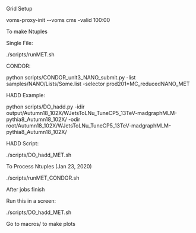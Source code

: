 Grid Setup

voms-proxy-init --voms cms -valid 100:00 

To make Ntuples

Single File:

./scripts/runMET.sh

CONDOR:

python scripts/CONDOR_unlt3_NANO_submit.py -list samples/NANO/Lists/Some.list -selector prod201*MC_reducedNANO_MET

HADD Example:

python scripts/DO_hadd.py -idir output/Autumn18_102X/WJetsToLNu_TuneCP5_13TeV-madgraphMLM-pythia8_Autumn18_102X/ -odir root/Autumn18_102X/WJetsToLNu_TuneCP5_13TeV-madgraphMLM-pythia8_Autumn18_102X/

HADD Script:

./scripts/DO_hadd_MET.sh


To Process Ntuples (Jan 23, 2020)

./scripts/runMET_CONDOR.sh

After jobs finish

Run this in a screen:

./scripts/DO_hadd_MET.sh

Go to macros/ to make plots

